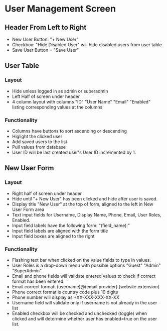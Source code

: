 # User Management Screen 
## Header From Left to Right
- New User Button: "+ New User" 
- Checkbox: "Hide Disabled User" will hide disabled users from user table 
- Save User Button = "Save User" 
## User Table 
### Layout
- Hide unless logged in as admin or superadmin
- Left Half of screen under header
- 4 column layout with columns "ID" "User Name" "Email" "Enabled" listing corresponding values at the columns
### Functionality
- Columns have buttons to sort ascending or descending 
- Higlight the clicked user 
- Add saved users to the list 
- Pull values from database
- User ID will be last created user's User ID incremented by 1.
## New User Form 
### Layout
- Right half of screen under header
- Hide until "+ New User" has been clicked and hide after user is saved. 
- Display title "New User" at the top of form, aligned to the left in New User Form area
- Text input fields for Username, Display Name, Phone, Email, User Roles, Enabled. 
- Input field labels have the following form: "(field_name):" 
- Input field labels are aligned with the form title
- Input field boxes are aligned to the right
### Functionality
- Flashing text bar when clicked on the value fields to type in values.
- User Roles is a drop-down menu with possible options "Guest" "Admin" "SuperAdmin"
- Email and phone fields will validate entered values to check if correct format has been entered. 
- Email correct format: (username)@(email provider).(website extension)
- Phone correct format is country code plus 10 digits
- Phone number will display as +XX-XXX-XXX-XX-XX
- Username field will validate only if username is not already in the user list
- Enabled checkbox will be checked and unchecked (toggle) when clicked and will determine whether user has enabled=true on the user list.

